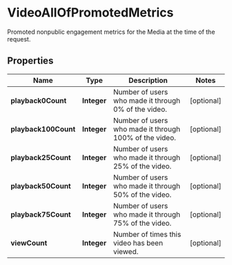 

# VideoAllOfPromotedMetrics

Promoted nonpublic engagement metrics for the Media at the time of the request.

## Properties

| Name | Type | Description | Notes |
|------------ | ------------- | ------------- | -------------|
|**playback0Count** | **Integer** | Number of users who made it through 0% of the video. |  [optional] |
|**playback100Count** | **Integer** | Number of users who made it through 100% of the video. |  [optional] |
|**playback25Count** | **Integer** | Number of users who made it through 25% of the video. |  [optional] |
|**playback50Count** | **Integer** | Number of users who made it through 50% of the video. |  [optional] |
|**playback75Count** | **Integer** | Number of users who made it through 75% of the video. |  [optional] |
|**viewCount** | **Integer** | Number of times this video has been viewed. |  [optional] |



